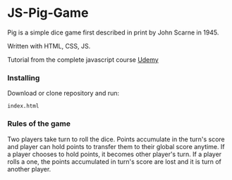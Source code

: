 # JS-Pig-Game
Pig is a simple dice game first described in print by John Scarne in 1945.

Written with HTML, CSS, JS.

Tutorial from the complete javascript course [Udemy](https://www.udemy.com/the-complete-javascript-course/learn/v4/overview)

### Installing

Download or clone repository and run:

```
index.html
```

### Rules of the game

Two players take turn to roll the dice. Points accumulate in the turn's score and player can hold points to transfer them to their global score anytime. If a player chooses to hold points, it becomes other player's turn. If a player rolls a one, the points accumulated in turn's score are lost and it is turn of another player.
